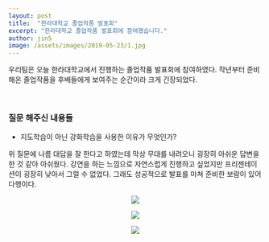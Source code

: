```yaml
---
layout: post
title:  "한라대학교 졸업작품 발표회"
excerpt: "한라대학교 졸업작품 발표회에 참여했습니다."
author: jin5
image: /assets/images/2019-05-23/1.jpg
---
```


우리팀은 오늘 한라대학교에서 진행하는 졸업작품 발표회에 참여하였다. 작년부터 준비해온 졸업작품을 후배들에게 보여주는 순간이라 크게 긴장되었다.

<br/>

### 질문 해주신 내용들

- 지도학습이 아닌 강화학습을 사용한 이유가 무엇인가?

위 질문에 나름 대답을 잘 한다고 하였는데 막상 무대를 내려오니 굉장히 아쉬운 답변을 한 것 같아 아쉬웠다. 강연을 하는 느낌으로 자연스럽게 진행하고 싶었지만 프리젠테이션이 굉장히 낮아서 그럴 수 없었다. 그래도 성공적으로 발표를 마쳐 준비한 보람이 있어 다행이다.

<p style="text-align: center;"><img src="{{site.commaimg}}/assets/images/2019-05-23/1.jpg"></p>

<p style="text-align: center;"><img src="{{site.commaimg}}/assets/images/2019-05-23/2.jpg"></p>

<p style="text-align: center;"><img src="{{site.commaimg}}/assets/images/2019-05-23/3.jpg"></p>